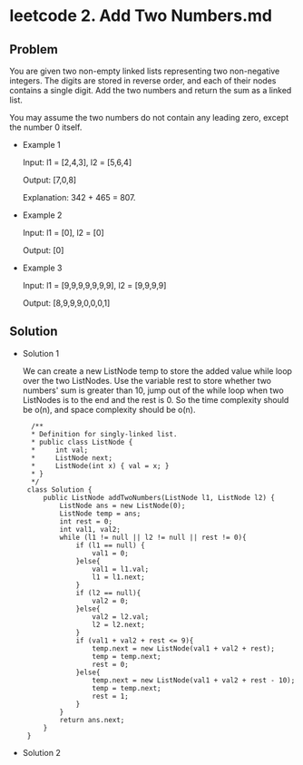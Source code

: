 leetcode 2. Add Two Numbers.md
==============================

## Problem ##

You are given two non-empty linked lists representing two non-negative integers. 
The digits are stored in reverse order, and each of their nodes contains a single digit. 
Add the two numbers and return the sum as a linked list.

You may assume the two numbers do not contain any leading zero, except the number 0 itself.

* Example 1

    Input: l1 = [2,4,3], l2 = [5,6,4]
    
    Output: [7,0,8]
    
    Explanation: 342 + 465 = 807.
    
* Example 2

    Input: l1 = [0], l2 = [0]
    
    Output: [0]
    
* Example 3

    Input: l1 = [9,9,9,9,9,9,9], l2 = [9,9,9,9]
    
    Output: [8,9,9,9,0,0,0,1]
    
## Solution ##

* Solution 1

    We can create a new ListNode temp to store the added value while loop over the two ListNodes.
    Use the variable rest to store whether two numbers' sum is greater than 10, jump out of the while
    loop when two ListNodes is to the end and the rest is 0. So the time complexity should be o(n), and 
    space complexity should be o(n).
   
        /**
        * Definition for singly-linked list.
        * public class ListNode {
        *     int val;
        *     ListNode next;
        *     ListNode(int x) { val = x; }
        * }
        */
       class Solution {
           public ListNode addTwoNumbers(ListNode l1, ListNode l2) {
               ListNode ans = new ListNode(0);
               ListNode temp = ans;
               int rest = 0; 
               int val1, val2;
               while (l1 != null || l2 != null || rest != 0){
                   if (l1 == null) {
                       val1 = 0;
                   }else{
                       val1 = l1.val;
                       l1 = l1.next;
                   }
                   if (l2 == null){
                       val2 = 0;
                   }else{
                       val2 = l2.val;
                       l2 = l2.next;
                   }
                   if (val1 + val2 + rest <= 9){
                       temp.next = new ListNode(val1 + val2 + rest);
                       temp = temp.next;
                       rest = 0;
                   }else{
                       temp.next = new ListNode(val1 + val2 + rest - 10);
                       temp = temp.next;
                       rest = 1;
                   }
               }
               return ans.next;
           }
       }
    
* Solution 2
